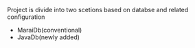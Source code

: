 Project is divide into two scetions based on databse and related configuration
  - MaraiDb(conventional)
  - JavaDb(newly added)
